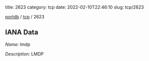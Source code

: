 title: 2623
category: tcp
date: 2022-02-10T22:46:10
slug: tcp/2623

[portdb](/) / [tcp](/category/tcp.html) / 2623


## IANA Data

_Name:_ lmdp

_Description:_ LMDP

